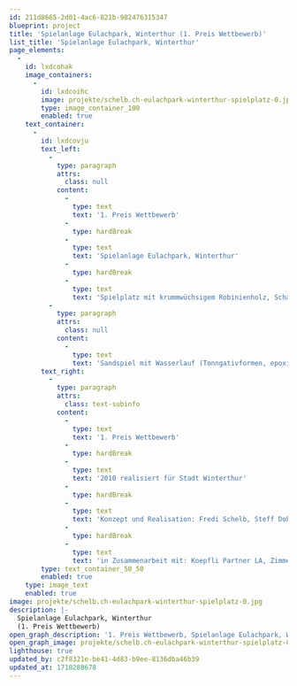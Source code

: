 ```yaml
---
id: 211d8665-2d01-4ac6-821b-982476315347
blueprint: project
title: 'Spielanlage Eulachpark, Winterthur (1. Preis Wettbewerb)'
list_title: 'Spielanlage Eulachpark, Winterthur'
page_elements:
  -
    id: lxdcohak
    image_containers:
      -
        id: lxdcoihc
        image: projekte/schelb.ch-eulachpark-winterthur-spielplatz-0.jpg
        type: image_container_100
        enabled: true
    text_container:
      -
        id: lxdcovju
        text_left:
          -
            type: paragraph
            attrs:
              class: null
            content:
              -
                type: text
                text: '1. Preis Wettbewerb'
              -
                type: hardBreak
              -
                type: text
                text: 'Spielanlage Eulachpark, Winterthur'
              -
                type: hardBreak
              -
                type: text
                text: 'Spielplatz mit krummwüchsigem Robinienholz, Schaukeln, Spiel-Iglus, Rohrtelefon.'
          -
            type: paragraph
            attrs:
              class: null
            content:
              -
                type: text
                text: 'Sandspiel mit Wasserlauf (Tonngativformen, epoxiert und in Beton gegossen).'
        text_right:
          -
            type: paragraph
            attrs:
              class: text-subinfo
            content:
              -
                type: text
                text: '1. Preis Wettbewerb'
              -
                type: hardBreak
              -
                type: text
                text: '2010 realisiert für Stadt Winterthur'
              -
                type: hardBreak
              -
                type: text
                text: 'Konzept und Realisation: Fredi Schelb, Steff Dobler, atelier schelb+partner ag'
              -
                type: hardBreak
              -
                type: text
                text: 'in Zusammenarbeit mit: Koepfli Partner LA, Zimmerei Oberhänsli'
        type: text_container_50_50
        enabled: true
    type: image_text
    enabled: true
image: projekte/schelb.ch-eulachpark-winterthur-spielplatz-0.jpg
description: |-
  Spielanlage Eulachpark, Winterthur
  (1. Preis Wettbewerb)
open_graph_description: '1. Preis Wettbewerb, Spielanlage Eulachpark, Winterthur, Spielplatz mit krummwüchsigem Robinienholz, Schaukeln, Spiel-Iglus, Rohrtelefon. Sandspiel mit Wasserlauf (Tonngativformen, epoxiert und in Beton gegossen).'
open_graph_image: projekte/schelb.ch-eulachpark-winterthur-spielplatz-0.jpg
lighthouse: true
updated_by: c2f8321e-be41-4d83-b9ee-8136dba46b39
updated_at: 1718288678
---
```

